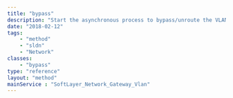 ```yaml
---
title: "bypass"
description: "Start the asynchronous process to bypass/unroute the VLAN from this gateway. "
date: "2018-02-12"
tags:
    - "method"
    - "sldn"
    - "Network"
classes:
    - "bypass"
type: "reference"
layout: "method"
mainService : "SoftLayer_Network_Gateway_Vlan"
---
```

